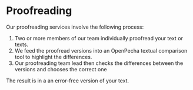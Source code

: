 
# Proofreading

Our proofreading services involve the following process:

1. Two or more members of our team individually proofread your text or texts.
2. We feed the proofread versions into an OpenPecha textual comparison tool to highlight the differences.
3. Our proofreading team lead then checks the differences between the versions and chooses the correct one

The result is in a an error-free version of your text.